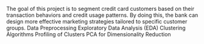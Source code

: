 The goal of this project is to segment credit card customers based on their transaction behaviors and credit usage patterns. By doing this, the bank can design more effective marketing strategies tailored to specific customer groups.
Data Preprocessing
Exploratory Data Analysis (EDA)
Clustering Algorithms 
Profiling of Clusters
PCA for Dimensionality Reduction
